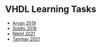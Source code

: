 # VHDL Learning Tasks

- [Aryan 2019](VHDL/2019_Aryan)
- [Siddhi 2019](VHDL/2019_Siddhi)
- [Nikhil 2021](VHDL/2021_Nikhil)
- [Tanmay 2021](VHDL/2021_Tanmay)
